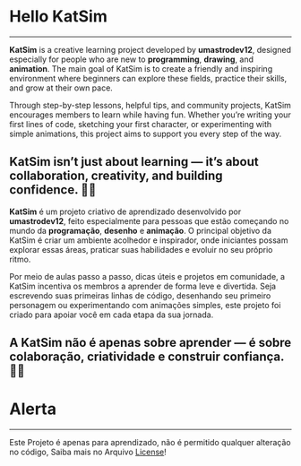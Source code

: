 # Hello KatSim
------------------

**KatSim** is a creative learning project developed by **umastrodev12**, designed especially for people who are new to **programming**, **drawing**, and **animation**.
The main goal of KatSim is to create a friendly and inspiring environment where beginners can explore these fields, practice their skills, and grow at their own pace.

Through step-by-step lessons, helpful tips, and community projects, KatSim encourages members to learn while having fun. Whether you’re writing your first lines of code, sketching your first character, or experimenting with simple animations, this project aims to support you every step of the way.

KatSim isn’t just about learning — it’s about **collaboration**, **creativity**, and **building confidence**. 🚀✨
------------------

**KatSim** é um projeto criativo de aprendizado desenvolvido por **umastrodev12**, feito especialmente para pessoas que estão começando no mundo da **programação**, **desenho** e **animação**.
O principal objetivo da KatSim é criar um ambiente acolhedor e inspirador, onde iniciantes possam explorar essas áreas, praticar suas habilidades e evoluir no seu próprio ritmo.

Por meio de aulas passo a passo, dicas úteis e projetos em comunidade, a KatSim incentiva os membros a aprender de forma leve e divertida.
Seja escrevendo suas primeiras linhas de código, desenhando seu primeiro personagem ou experimentando com animações simples, este projeto foi criado para apoiar você em cada etapa da sua jornada.

A KatSim não é apenas sobre aprender — é sobre **colaboração**, **criatividade** e **construir confiança**. 🚀✨
---------------------
# Alerta
---------------------
Este Projeto é apenas para aprendizado, não é permitido qualquer alteração no código, Saiba mais no Arquivo [License](LICENSE)!

